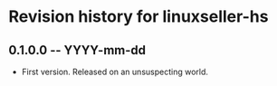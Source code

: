 # Revision history for linuxseller-hs

## 0.1.0.0 -- YYYY-mm-dd

* First version. Released on an unsuspecting world.
